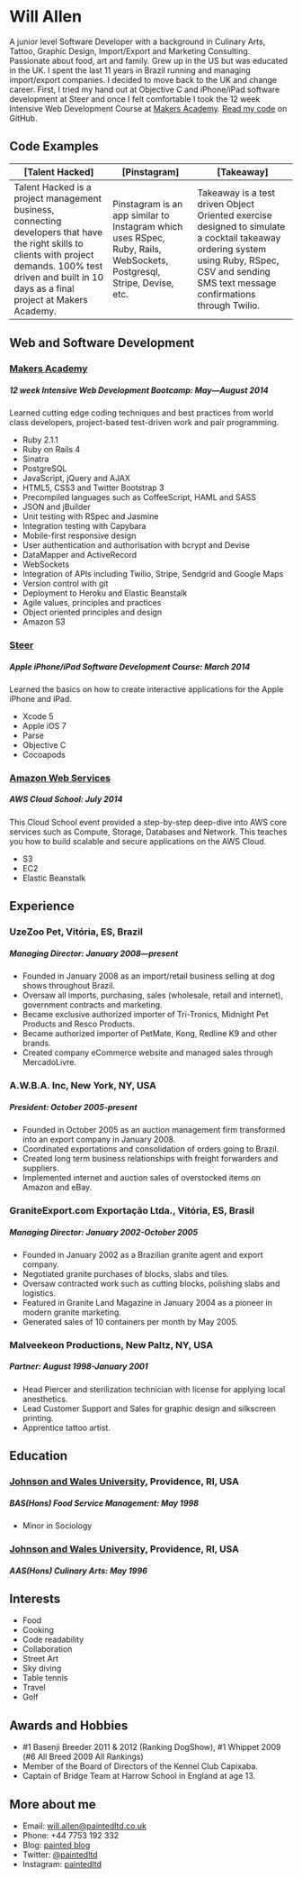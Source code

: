 Will Allen
===========
A junior level Software Developer with a background in Culinary Arts, Tattoo, Graphic Design, Import/Export and Marketing Consulting. Passionate about food, art and family. Grew up in the US but was educated in the UK. I spent the last 11 years in Brazil running and managing import/export companies.  I decided to move back to the UK and change career.  First, I tried my hand out at Objective C and iPhone/iPad software development at Steer and once I felt comfortable I took the 12 week Intensive Web Development Course at [Makers Academy]. [Read my code] on GitHub.

Code Examples
-------------

| [Talent Hacked] | [Pinstagram] | [Takeaway] |
| ------------- | ------------ | ---------- |
| Talent Hacked is a project management business, connecting developers that have the right skills to clients with project demands. 100% test driven and built in 10 days as a final project at Makers Academy. | Pinstagram is an app similar to Instagram which uses RSpec, Ruby, Rails, WebSockets, Postgresql, Stripe, Devise, etc. | Takeaway is a test driven Object Oriented exercise designed to simulate a cocktail takeaway ordering system using Ruby, RSpec, CSV and sending SMS text message confirmations through Twilio. |

Web and Software Development
----------------------------

### [Makers Academy]
##### 12 week Intensive Web Development Bootcamp: May—August 2014
Learned cutting edge coding techniques and best practices from world class developers, project-based test-driven work and pair programming.

- Ruby 2.1.1
- Ruby on Rails 4
- Sinatra
- PostgreSQL
- JavaScript, jQuery and AJAX
- HTML5, CSS3 and Twitter Bootstrap 3
- Precompiled languages such as CoffeeScript, HAML and SASS
- JSON and jBuilder
- Unit testing with RSpec and Jasmine
- Integration testing with Capybara
- Mobile-first responsive design
- User authentication and authorisation with bcrypt and Devise
- DataMapper and ActiveRecord
- WebSockets
- Integration of APIs including Twilio, Stripe, Sendgrid and Google Maps
- Version control with git
- Deployment to Heroku and Elastic Beanstalk
- Agile values, principles and practices
- Object­ oriented principles and design
- Amazon S3

### [Steer]
##### Apple iPhone/iPad Software Development Course: March 2014
Learned the basics on how to create interactive applications for the Apple iPhone and iPad.

- Xcode 5
- Apple iOS 7
- Parse
- Objective C
- Cocoapods

### [Amazon Web Services]
##### AWS Cloud School: July 2014
This Cloud School event provided a step-by-step deep-dive into AWS core services such as Compute, Storage, Databases and Network. This teaches you how to build scalable and secure applications on the AWS Cloud. 

- S3
- EC2
- Elastic Beanstalk

Experience
---------------

### UzeZoo Pet, Vitória, ES, Brazil
##### Managing Director: January 2008—present
- Founded in January 2008 as an import/retail business selling at dog shows throughout Brazil.
- Oversaw all imports, purchasing, sales (wholesale, retail and internet), government contracts and marketing.
- Became exclusive authorized importer of Tri-Tronics, Midnight Pet Products and Resco Products.
- Became authorized importer of PetMate, Kong, Redline K9 and other brands.
- Created company eCommerce website and managed sales through MercadoLivre.

### A.W.B.A. Inc, New York, NY, USA
##### President: October 2005-present
- Founded in October 2005 as an auction management firm transformed into an export company in January 2008.
- Coordinated exportations and consolidation of orders going to Brazil.
- Created long term business relationships with freight forwarders and suppliers.
- Implemented internet and auction sales of overstocked items on Amazon and eBay.

### GraniteExport.com Exportação Ltda., Vitória, ES, Brasil
##### Managing Director: January 2002-October 2005
- Founded in January 2002 as a Brazilian granite agent and export company.
- Negotiated granite purchases of blocks, slabs and tiles.
- Oversaw contracted work such as cutting blocks, polishing slabs and logistics.
- Featured in Granite Land Magazine in January 2004 as a pioneer in modern granite marketing.
- Generated sales of 10 containers per month by May 2005.

### Malveekeon Productions, New Paltz, NY, USA
##### Partner: August 1998-January 2001
- Head Piercer and sterilization technician with license for applying local anesthetics.
- Lead Customer Support and Sales for graphic design and silkscreen printing.
- Apprentice tattoo artist.

Education
---------

### [Johnson and Wales University], Providence, RI, USA
##### BAS(Hons) Food Service Management: May 1998
- Minor in Sociology

### [Johnson and Wales University], Providence, RI, USA
##### AAS(Hons) Culinary Arts: May 1996

Interests
---------

- Food
- Cooking
- Code readability
- Collaboration
- Street Art
- Sky diving
- Table tennis
- Travel
- Golf

Awards and Hobbies
------------------

- #1 Basenji Breeder 2011 & 2012 (Ranking DogShow), #1 Whippet 2009 (#6 All Breed 2009 All Rankings)
- Member of the Board of Directors of the Kennel Club Capixaba.
- Captain of Bridge Team at Harrow School in England at age 13.

More about me
-------------

- Email: will.allen@paintedltd.co.uk
- Phone: +44 7753 192 332
- Blog: [painted blog]
- Twitter: [@paintedltd]
- Instagram: [paintedltd]


[Read my code]:http://github.com/painted
[Makers Academy]:http://www.makersacademy.com
[Steer]:http://www.steer.me
[@paintedltd]:http://www.twitter.com/paintedltd
[paintedltd]:http://instagram.com/paintedltd
[painted blog]:http://www.paintedltd.co.uk
[Johnson and Wales University]:http://www.jwu.edu
[Amazon Web Services]:http://aws.amazon.com